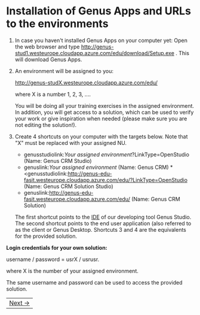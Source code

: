 # Installation of Genus Apps and URLs to the environments

1. In case you haven't installed Genus Apps on your computer yet: Open the web browser and type http://genus-stud1.westeurope.cloudapp.azure.com/edu/download/Setup.exe . This will download Genus Apps.
2. An environment will be assigned to you:
    
   http://genus-studX.westeurope.cloudapp.azure.com/edu/
  
   where X is a number 1, 2, 3, ....
    
   You will be doing all your training exercises in the assigned environment. In addition, you will get access to a solution, which can be used to verify your work or give inspiration when needed (please make sure you are not editing the solution!).
3. Create 4 shortcuts on your computer with the targets below. Note that "X" must be replaced with your assigned NU.

   * genusstudiolink:_Your assigned environment_?LinkType=OpenStudio
     (Name: Genus CRM Studio)
   * genuslink:_Your assigned environment_
     (Name: Genus CRM)
   *<genusstudiolink:http://genus-edu-fasit.westeurope.cloudapp.azure.com/edu/?LinkType=OpenStudio
     (Name: Genus CRM Solution Studio)
   * genuslink:http://genus-edu-fasit.westeurope.cloudapp.azure.com/edu/
     (Name: Genus CRM Solution)

   The first shortcut points to the [IDE](https://en.wikipedia.org/wiki/Integrated_development_environment) of our developing tool Genus    Studio. The second shortcut points to the end user application (also referred to as the client or Genus Desktop. Shortcuts 3 and 4 are the equivalents for the provided solution.

**Login credentials for your own solution:**

username / password = usrX / usrusr.

where X is the number of your assigned environment.

The same username and password can be used to access the provided solution.

<table>
   <tr><td align="right"><a href="installation-of-genus-app-platform.md">Next -></a></td></tr>
</table>
